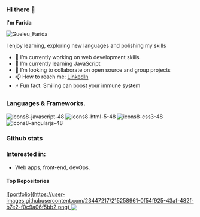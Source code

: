 ### Hi there 👋


**I'm Farida** 
<!--is a ✨ _special_ ✨ repository because its `README.md` (this file) appears on your GitHub profile.-->
![Gueleu_Farida](https://user-images.githubusercontent.com/23447217/215243217-4b5ca097-ce53-40da-9b2a-1a724ffba6cf.png)






I enjoy learning, exploring new languages and polishing my skills 

- 🔭 I’m currently working on web development skills
- 🌱 I’m currently learning JavaScript
- 👯 I’m looking to collaborate on open source and group projects <!-- - 🤔 I’m looking for help with ... --> <!-- - 💬 Ask me about ... -->
- 📫 How to reach me: [LinkedIn](https://www.linkedin.com/in/farida-gueleu/) <!-- - 😄 Pronouns: ... -->
- ⚡ Fun fact: Smiling can boost your immune system

### Languages & Frameworks.

![icons8-javascript-48](https://user-images.githubusercontent.com/23447217/215258025-be054b31-f111-4c3d-8604-c8efac4d6d9e.png)
![icons8-html-5-48](https://user-images.githubusercontent.com/23447217/215258099-b198b78d-097e-4b42-ba68-8b25390ece63.png)
![icons8-css3-48](https://user-images.githubusercontent.com/23447217/215258114-bb82fe53-c2b6-4982-b6ce-3e059d22d9f7.png)
![icons8-angularjs-48](https://user-images.githubusercontent.com/23447217/215257974-f7da6254-329d-415a-956f-5018f6f939a4.png)

### Github stats

### Interested in:
- Web apps, front-end, devOps.

#### Top Repositories

<a href="https://github.com/SFarida/portfolio">
  ![portfolio](https://user-images.githubusercontent.com/23447217/215258961-0f54f925-43af-482f-b7e2-f0c9a06f5bb2.png)
</a>
<a href="https://github.com/anuraghazra/anuraghazra.github.io">
  <img align="center" src="https://github-readme-stats.vercel.app/api/pin/?username=anuraghazra&repo=anuraghazra.github.io&theme=buefy" />
</a>
